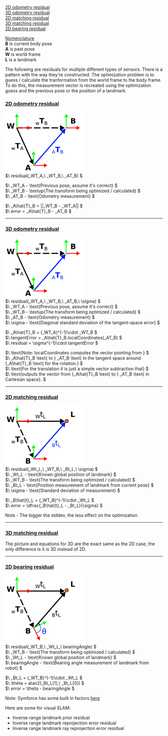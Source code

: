 [2D odometry residual](#2D-odometry-residual)  
[3D odometry residual](#3D-odometry-residual)  
[2D matching residual](#2D-matching-residual)  
[3D matching residual](#3d-matching-residual)  
[2D bearing residual](#2D-bearing-residual)  


<ins>Nomenclature</ins>  
**B** is current body pose  
**A** is past pose  
**W** is world frame   
**L** is a landmark

The following are residuals for multiple different types of sensors. There is a
pattern with the way they're constructed. The optimization problem is to guess 
/ calculate the tranformation from the world frame to the body frame. To do 
this, the measurement vector is recreated using the optimization guess and the 
previous pose or the position of a landmark. 

### <ins>2D odometry residual</ins>  

![transforms](pngs/2D_odometry_residual.png)  
$\ residual(_WT_A,\ _WT_B,\ _AT_B) $  

$\ _WT_A - \text{Previous pose, assume it's correct} $  
$\ _WT_B - \textup{The transform being optimized / calculated} $  
$\ _AT_B - \text{Odometry measurement} $  

$\ _A\hat{T}_B = ||_WT_B - _WT_A|| $  
$\ error = _A\hat{T}_B - _AT_B $  

------
### <ins>3D odometry residual</ins>

![transforms](pngs/3D_odometry_residual.png)  
$\ residual(_WT_A,\ _WT_B,\ _AT_B,\ \sigma)  $  
$\ _WT_A - \text{Previous pose, assume it's correct} $  
$\ _WT_B - \textup{The transform being optimized / calculated} $  
$\ _AT_B - \text{Odometry measurement} $  
$\ \sigma - \text{Diagonal standard deviation of the tangent-space error} $ 

$\ _A\hat{T}_B = (_WT_A)^{-1}\cdot _WT_B  $  
$\ tangentError = _A\hat{T}_B.localCoordinates(_AT_B) $  
$\ residual = \sigma^{-1}\cdot tangentError $  

$\ \text{Note: localCoordinates computes the vector pointing from } $  
$\ _A\hat{T}_B \text{ to } _AT_B \text{ in the tangent space around }_A\hat{T}_B \text{ for the rotation.} $  
$\ \text{For the translation it is just a simple vector subtraction that} $  
$\ \text{outputs the vector from }_A\hat{T}_B \text{ to } _AT_B \text{ in Cartesian space}.  $  

------
### <ins>2D matching residual</ins>  

![transforms](pngs/2D_matching_residual.png)  
$\ residual(_Wt_L,\ _WT_B,\ _Bt_L,\ \sigma) $  
$\ _Wt_L - \text{Known global position of landmark} $  
$\ _WT_B - \text{The transform being optimized / calculated} $  
$\ _Bt_L - \text{Position measurement of landmark from current pose} $  
$\ \sigma - \text{Standard deviation of measurement} $  

$\ _B\hat{t}_L = (_WT_B)^{-1}\cdot _Wt_L $  
$\ error = \dfrac{_B\hat{t}_L - _Bt_L}{\sigma} $  

Note - The bigger the stddev, the less effect on the optimization  

-----
### <ins>3D matching residual</ins>  
The picture and equations for 3D are the exact same as the 2D case, the only difference is it is 3D instead of 2D.  

-----  
### <ins>2D bearing residual</ins>

![transforms](pngs/2D_bearing_residual.png)  
$\ residual(_WT_B,\ _Wt_L,\ bearingAngle) $  
$\ _WT_B - \text{The transform being optimized / calculated} $  
$\ _Wt_L - \text{Known global position of landmark} $  
$\ bearingAngle - \text{Bearing angle measurement of landmark from robot} $  

$\ _Bt_L = (_WT_B)^{-1}\cdot _Wt_L $  
$\ \theta = atan2(_Bt_L[1],\ _Bt_L[0]) $  
$\ error = \theta - bearingAngle $

Note: Symforce has some built in factors [here](https://github.com/symforce-org/symforce/tree/main/symforce/codegen)  

Here are some for visual SLAM: 
* Inverse range landmark prior residual
* Inverse range landmark reprojection error residual
* Inverse range landmark ray reprojection error residual